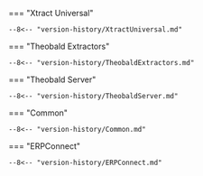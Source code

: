 
=== "Xtract Universal"

    --8<-- "version-history/XtractUniversal.md"

=== "Theobald Extractors"

    --8<-- "version-history/TheobaldExtractors.md"
	
=== "Theobald Server"

    --8<-- "version-history/TheobaldServer.md"

=== "Common"

    --8<-- "version-history/Common.md"
	
=== "ERPConnect"

    --8<-- "version-history/ERPConnect.md"
